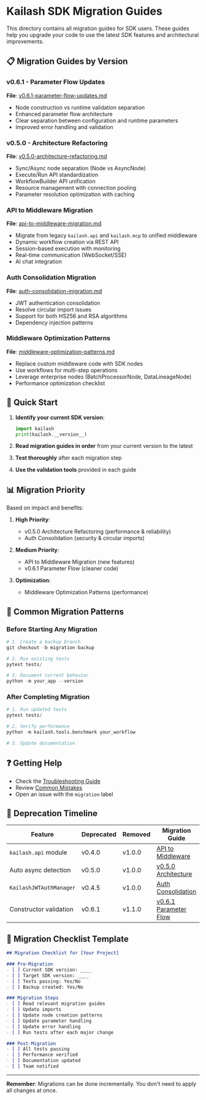 # Kailash SDK Migration Guides

This directory contains all migration guides for SDK users. These guides help you upgrade your code to use the latest SDK features and architectural improvements.

## 📋 Migration Guides by Version

### v0.6.1 - Parameter Flow Updates
**File**: [v0.6.1-parameter-flow-updates.md](v0.5.1-parameter-flow-updates.md)
- Node construction vs runtime validation separation
- Enhanced parameter flow architecture
- Clear separation between configuration and runtime parameters
- Improved error handling and validation

### v0.5.0 - Architecture Refactoring
**File**: [v0.5.0-architecture-refactoring.md](v0.5.0-architecture-refactoring.md)
- Sync/Async node separation (Node vs AsyncNode)
- Execute/Run API standardization
- WorkflowBuilder API unification
- Resource management with connection pooling
- Parameter resolution optimization with caching

### API to Middleware Migration
**File**: [api-to-middleware-migration.md](api-to-middleware-migration.md)
- Migrate from legacy `kailash.api` and `kailash.mcp` to unified middleware
- Dynamic workflow creation via REST API
- Session-based execution with monitoring
- Real-time communication (WebSocket/SSE)
- AI chat integration

### Auth Consolidation Migration
**File**: [auth-consolidation-migration.md](auth-consolidation-migration.md)
- JWT authentication consolidation
- Resolve circular import issues
- Support for both HS256 and RSA algorithms
- Dependency injection patterns

### Middleware Optimization Patterns
**File**: [middleware-optimization-patterns.md](middleware-optimization-patterns.md)
- Replace custom middleware code with SDK nodes
- Use workflows for multi-step operations
- Leverage enterprise nodes (BatchProcessorNode, DataLineageNode)
- Performance optimization checklist

## 🚀 Quick Start

1. **Identify your current SDK version**:
   ```python
   import kailash
   print(kailash.__version__)
   ```

2. **Read migration guides in order** from your current version to the latest

3. **Test thoroughly** after each migration step

4. **Use the validation tools** provided in each guide

## 📊 Migration Priority

Based on impact and benefits:

1. **High Priority**:
   - v0.5.0 Architecture Refactoring (performance & reliability)
   - Auth Consolidation (security & circular imports)

2. **Medium Priority**:
   - API to Middleware Migration (new features)
   - v0.6.1 Parameter Flow (cleaner code)

3. **Optimization**:
   - Middleware Optimization Patterns (performance)

## 🔧 Common Migration Patterns

### Before Starting Any Migration

```python
# 1. Create a backup branch
git checkout -b migration-backup

# 2. Run existing tests
pytest tests/

# 3. Document current behavior
python -m your_app --version
```

### After Completing Migration

```python
# 1. Run updated tests
pytest tests/

# 2. Verify performance
python -m kailash.tools.benchmark your_workflow

# 3. Update documentation
```

## ❓ Getting Help

- Check the [Troubleshooting Guide](../developer/05-troubleshooting.md)
- Review [Common Mistakes](../validation/common-mistakes.md)
- Open an issue with the `migration` label

## 📅 Deprecation Timeline

| Feature | Deprecated | Removed | Migration Guide |
|---------|------------|---------|-----------------|
| `kailash.api` module | v0.4.0 | v1.0.0 | [API to Middleware](api-to-middleware-migration.md) |
| Auto async detection | v0.5.0 | v1.0.0 | [v0.5.0 Architecture](v0.5.0-architecture-refactoring.md) |
| `KailashJWTAuthManager` | v0.4.5 | v1.0.0 | [Auth Consolidation](auth-consolidation-migration.md) |
| Constructor validation | v0.6.1 | v1.1.0 | [v0.6.1 Parameter Flow](v0.5.1-parameter-flow-updates.md) |

## 🎯 Migration Checklist Template

```markdown
## Migration Checklist for [Your Project]

### Pre-Migration
- [ ] Current SDK version: ____
- [ ] Target SDK version: ____
- [ ] Tests passing: Yes/No
- [ ] Backup created: Yes/No

### Migration Steps
- [ ] Read relevant migration guides
- [ ] Update imports
- [ ] Update node creation patterns
- [ ] Update parameter handling
- [ ] Update error handling
- [ ] Run tests after each major change

### Post-Migration
- [ ] All tests passing
- [ ] Performance verified
- [ ] Documentation updated
- [ ] Team notified
```

---

**Remember**: Migrations can be done incrementally. You don't need to apply all changes at once.
